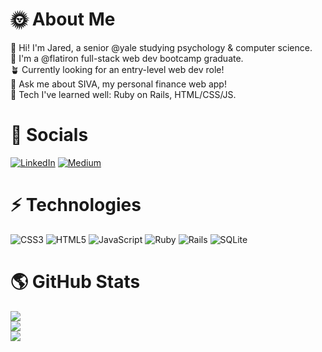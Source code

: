 # 🌞 About Me
👋 Hi! I'm Jared, a senior @yale studying psychology & computer science. <br>🌿 I'm a @flatiron full-stack web dev bootcamp graduate.<br>🪴 Currently looking for an entry-level web dev role!<br>🌳 Ask me about SIVA, my personal finance web app!<br>🌱 Tech I've learned well: Ruby on Rails, HTML/CSS/JS.


# 🫧 Socials
[![LinkedIn](https://img.shields.io/badge/LinkedIn-%230077B5.svg?logo=linkedin&logoColor=white)](https://linkedin.com/in/jaredshelby) [![Medium](https://img.shields.io/badge/Medium-12100E?logo=medium&logoColor=white)](https://medium.com/@jaredshelby) 

# ⚡️ Technologies
![CSS3](https://img.shields.io/badge/css3-%231572B6.svg?style=flat-square&logo=css3&logoColor=white) ![HTML5](https://img.shields.io/badge/html5-%23E34F26.svg?style=flat-square&logo=html5&logoColor=white) ![JavaScript](https://img.shields.io/badge/javascript-%23323330.svg?style=flat-square&logo=javascript&logoColor=%23F7DF1E) ![Ruby](https://img.shields.io/badge/ruby-%23CC342D.svg?style=flat-square&logo=ruby&logoColor=white) ![Rails](https://img.shields.io/badge/rails-%23CC0000.svg?style=flat-square&logo=ruby-on-rails&logoColor=white) ![SQLite](https://img.shields.io/badge/sqlite-%2307405e.svg?style=flat-square&logo=sqlite&logoColor=white)

# 🌎 GitHub Stats
![](https://github-readme-stats.vercel.app/api?username=jared-shelby&theme=solarized-light&hide_border=true&include_all_commits=true&count_private=false)<br/>
![](https://github-readme-streak-stats.herokuapp.com/?user=jared-shelby&theme=solarized-light&hide_border=true)<br/>
![](https://github-readme-stats.vercel.app/api/top-langs/?username=jared-shelby&theme=solarized-light&hide_border=true&include_all_commits=true&count_private=false&layout=compact)
